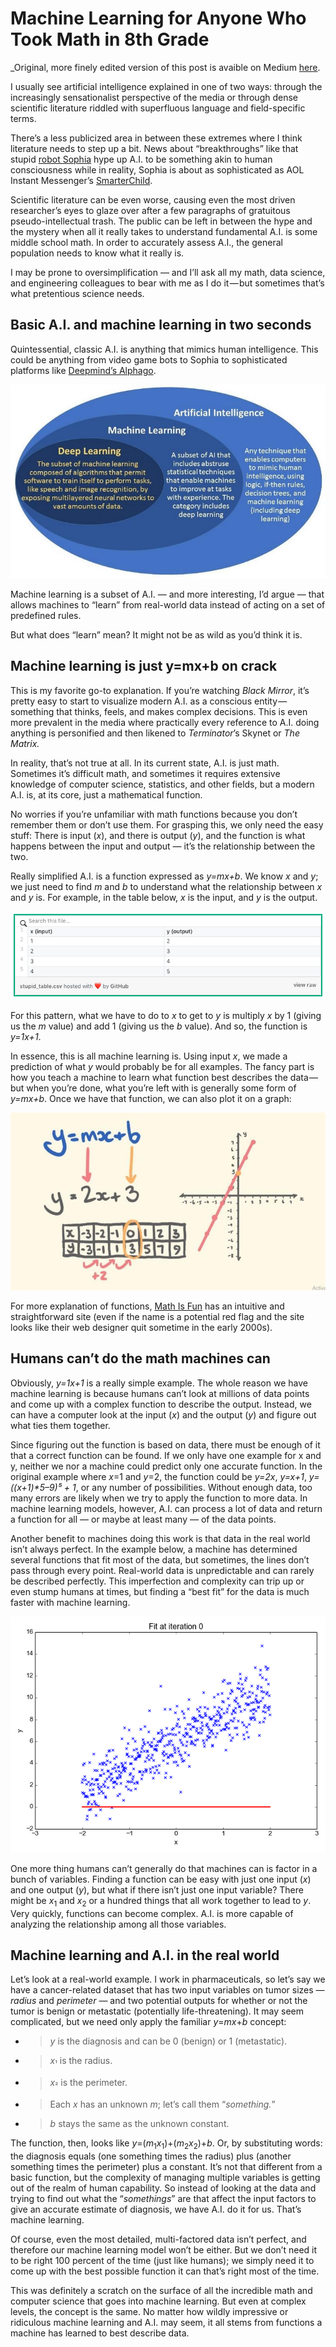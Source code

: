 # Machine Learning for Anyone Who Took Math in 8th Grade

_Original, more finely edited version of this post is avaible on Medium [here](https://medium.com/s/story/machine-learning-for-anyone-who-took-math-in-8th-grade-60fa9198b5eb).

I usually see artificial intelligence explained in one of two ways: through the increasingly sensationalist perspective of the media or through dense scientific literature riddled with superfluous language and field-specific terms.

There’s a less publicized area in between these extremes where I think literature needs to step up a bit. News about “breakthroughs” like that stupid [<span class="underline">robot Sophia</span>](https://www.hansonrobotics.com/sophia/) hype up A.I. to be something akin to human consciousness while in reality, Sophia is about as sophisticated as AOL Instant Messenger’s [<span class="underline">SmarterChild</span>](https://en.wikipedia.org/wiki/SmarterChild).

Scientific literature can be even worse, causing even the most driven researcher’s eyes to glaze over after a few paragraphs of gratuitous pseudo-intellectual trash. The public can be left in between the hype and the mystery when all it really takes to understand fundamental A.I. is some middle school math. In order to accurately assess A.I., the general population needs to know what it really is.

I may be prone to oversimplification — and I’ll ask all my math, data science, and engineering colleagues to bear with me as I do it — but sometimes that’s what pretentious science needs.

## Basic A.I. and machine learning in two seconds

Quintessential, classic A.I. is anything that mimics human intelligence. This could be anything from video game bots to Sophia to sophisticated platforms like [<span class="underline">Deepmind’s Alphago</span>](https://deepmind.com/research/alphago/).

![[Source](https://geospatialmedia.s3.amazonaws.com/wp-content/uploads/2017/05/AAEAAQAAAAAAAAhPAAAAJDlkMWMwNTA1LTZkZjUtNDA5MS1hYT.jpg) (ignore deep learning — in this context it’s the same)](/images/name/media/image4.jpg)

Machine learning is a subset of A.I. — and more interesting, I’d argue — that allows machines to “learn” from real-world data instead of acting on a set of predefined rules.

But what does “learn” mean? It might not be as wild as you’d think it is.

## Machine learning is just y=mx+b on crack

This is my favorite go-to explanation. If you’re watching *Black Mirror*, it’s pretty easy to start to visualize modern A.I. as a conscious entity — something that thinks, feels, and makes complex decisions. This is even more prevalent in the media where practically every reference to A.I. doing anything is personified and then likened to *Terminator*’s Skynet or *The* *Matrix.*

In reality, that’s not true at all. In its current state, A.I. is just math. Sometimes it’s difficult math, and sometimes it requires extensive knowledge of computer science, statistics, and other fields, but a modern A.I. is, at its core, just a mathematical function.

No worries if you’re unfamiliar with math functions because you don’t remember them or don’t use them. For grasping this, we only need the easy stuff: There is input (_x_), and there is output (_y_), and the function is what happens between the input and output — it’s the relationship between the two.

Really simplified A.I. is a function expressed as _y=mx+b_. We know _x_ and _y_; we just need to find _m_ and _b_ to understand what the relationship between _x_ and _y_ is. For example, in the table below, _x_ is the input, and _y_ is the output.

![](/images/name/media/image3.png)

For this pattern, what we have to do to _x_ to get to _y_ is multiply _x_ by 1 (giving us the _m_ value) and add 1 (giving us the _b_ value). And so, the function is _y=1x+1_.

In essence, this is all machine learning is. Using input _x_, we made a prediction of what _y_ would probably be for all examples. The fancy part is how you teach a machine to learn what function best describes the data — but when you’re done, what you’re left with is generally some form of _y=mx+b_. Once we have that function, we can also plot it on a graph:

![Math](/images/name/media/image2.jpg)

For more explanation of functions, [<span class="underline">Math Is Fun</span>](https://www.mathsisfun.com/sets/function.html) has an intuitive and straightforward site (even if the name is a potential red flag and the site looks like their web designer quit sometime in the early 2000s).

## Humans can’t do the math machines can

Obviously, _y=1x+1_ is a really simple example. The whole reason we have machine learning is because humans can’t look at millions of data points and come up with a complex function to describe the output. Instead, we can have a computer look at the input (_x_) and the output (_y_) and figure out what ties them together.

Since figuring out the function is based on data, there must be enough of it that a correct function can be found. If we only have one example for x and y, neither we nor a machine could predict only one accurate function. In the original example where _x_=1 and _y_=2, the function could be _y=2x_, _y=x+1_, _y=((x+1)\*5–9)⁵ + 1_, or any number of possibilities. Without enough data, too many errors are likely when we try to apply the function to more data. In machine learning models, however, A.I. can process a lot of data and return a function for all — or maybe at least many — of the data points.

Another benefit to machines doing this work is that data in the real world isn’t always perfect. In the example below, a machine has determined several functions that fit most of the data, but sometimes, the lines don’t pass through every point. Real-world data is unpredictable and can rarely be described perfectly. This imperfection and complexity can trip up or even stump humans at times, but finding a “best fit” for the data is much faster with machine learning.

![<span class="underline">This is a basic example of a machine learning a function that best represents the data</span>](/images/name/media/image1.gif)

One more thing humans can’t generally do that machines can is factor in a bunch of variables. Finding a function can be easy with just one input (_x_) and one output (_y_), but what if there isn’t just one input variable? There might be _x_<sub>1</sub> and _x_<sub>2</sub> or a hundred things that all work together to lead to _y_. Very quickly, functions can become complex. A.I. is more capable of analyzing the relationship among all those variables.

## Machine learning and A.I. in the real world

Let’s look at a real-world example. I work in pharmaceuticals, so let’s say we have a cancer-related dataset that has two input variables on tumor sizes — _radius_ and _perimeter_ — and two potential outputs for whether or not the tumor is benign or metastatic (potentially life-threatening). It may seem complicated, but we need only apply the familiar _y_=_mx_+_b_ concept:

  - > _y_ is the diagnosis and can be 0 (benign) or 1 (metastatic).

  - > _x_<sub>¹</sub> is the radius.

  - > _x_<sub>²</sub> is the perimeter.

  - > Each _x_ has an unknown _m_; let’s call them “_something._”

  - > _b_ stays the same as the unknown constant.

The function, then, looks like _y_=(_m_<sub>1</sub>_x_<sub>1</sub>)+(_m_<sub>2</sub>_x_<sub>2</sub>)+_b_. Or, by substituting words: the diagnosis equals (one something times the radius) plus (another something times the perimeter) plus a constant. It’s not that different from a basic function, but the complexity of managing multiple variables is getting out of the realm of human capability. So instead of looking at the data and trying to find out what the “_somethings_” are that affect the input factors to give an accurate estimate of diagnosis, we have A.I. do it for us. That’s machine learning.

Of course, even the most detailed, multi-factored data isn’t perfect, and therefore our machine learning model won’t be either. But we don’t need it to be right 100 percent of the time (just like humans); we simply need it to come up with the best possible function it can that’s right most of the time.

This was definitely a scratch on the surface of all the incredible math and computer science that goes into machine learning. But even at complex levels, the concept is the same. No matter how wildly impressive or ridiculous machine learning and A.I. may seem, it all stems from functions a machine has learned to best describe data.
